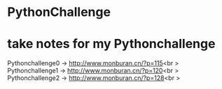 # PythonChallenge
# take notes for my Pythonchallenge
Pythonchallenge0 -> http://www.monburan.cn/?p=115<br \>
Pythonchallenge1 -> http://www.monburan.cn/?p=120<br \>
Pythonchallenge2 -> http://www.monburan.cn/?p=128<br \>

